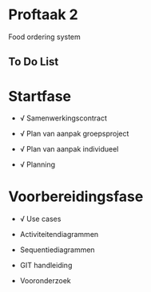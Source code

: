 # Proftaak 2
Food ordering system  

## To Do List

# Startfase

- √ Samenwerkingscontract

- √ Plan van aanpak groepsproject

- √ Plan van aanpak individueel

- √ Planning


# Voorbereidingsfase

- √ Use cases

- Activiteitendiagrammen

- Sequentiediagrammen

- GIT handleiding

- Vooronderzoek




